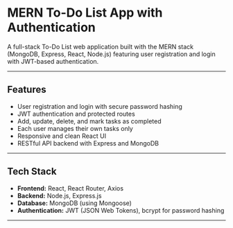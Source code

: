 # MERN To-Do List App with Authentication

A full-stack To-Do List web application built with the MERN stack (MongoDB, Express, React, Node.js) featuring user registration and login with JWT-based authentication.

---

## Features

- User registration and login with secure password hashing  
- JWT authentication and protected routes  
- Add, update, delete, and mark tasks as completed  
- Each user manages their own tasks only  
- Responsive and clean React UI  
- RESTful API backend with Express and MongoDB  

---

## Tech Stack

- **Frontend:** React, React Router, Axios  
- **Backend:** Node.js, Express.js  
- **Database:** MongoDB (using Mongoose)  
- **Authentication:** JWT (JSON Web Tokens), bcrypt for password hashing

---
